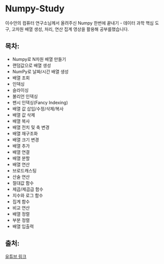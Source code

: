 # Numpy-Study

이수안의 컴퓨터 연구소님께서 올려주신 Numpy 한번에 끝내기 - 데이터 과학 핵심 도구, 고차원 배열 생성, 처리, 연산 집계 영상을 활용해 공부를했습니다.

## 목차:
* Numpy로 N차원 배열 만들기
* 랜덤값으로 배열 생성
* NumPy로 날짜/시간 배열 생성
* 배열 조회
* 인덱싱
* 슬라이싱
* 불리언 인덱싱
* 팬시 인덱싱(Fancy Indexing)
* 배열 값 삽입/수정/삭제/복사
* 배열 값 삭제
* 배열 복사
* 배열 전치 및 축 변경 
* 배열 재구조화
* 배열 크기 변경
* 배열 추가
* 배열 연결
* 배열 분할
* 배열 연산
* 브로드캐스팅
* 산술 연산
* 절대값 함수
* 제곱/제곱급 함수
* 지수와 로그 함수
* 집계 함수
* 비교 연산
* 배열 정렬
* 부분 정렬
* 배열 입출력




## 출처: 
[유튜브 링크](https://www.youtube.com/watch?v=mirZPrWwvao&t=2888s)
